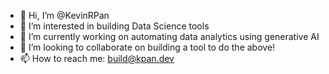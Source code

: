 - 👋 Hi, I’m @KevinRPan 
- 👀 I’m interested in building Data Science tools 
- 🌱 I’m currently working on automating data analytics using generative AI
- 💞️ I’m looking to collaborate on building a tool to do the above! 
- 📫 How to reach me: build@kpan.dev

<!---
KevinRPan/KevinRPan is a ✨ special ✨ repository because its `README.md` (this file) appears on your GitHub profile.
You can click the Preview link to take a look at your changes.
--->
